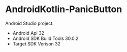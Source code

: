 # AndroidKotlin-PanicButton
Android Studio project.

- Android Api 32
- Android SDK Build Tools 30.0.2
- Target SDK Verison 32
